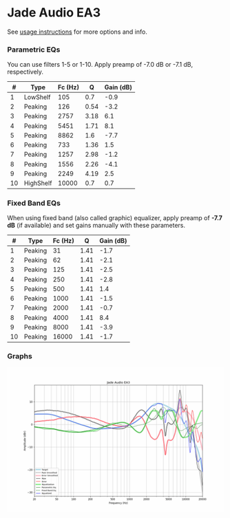 # Jade Audio EA3
See [usage instructions](https://github.com/jaakkopasanen/AutoEq#usage) for more options and info.

### Parametric EQs
You can use filters 1-5 or 1-10. Apply preamp of -7.0 dB or -7.1 dB, respectively.

|   # | Type      |   Fc (Hz) |    Q |   Gain (dB) |
|-----|-----------|-----------|------|-------------|
|   1 | LowShelf  |       105 | 0.7  |        -0.9 |
|   2 | Peaking   |       126 | 0.54 |        -3.2 |
|   3 | Peaking   |      2757 | 3.18 |         6.1 |
|   4 | Peaking   |      5451 | 1.71 |         8.1 |
|   5 | Peaking   |      8862 | 1.6  |        -7.7 |
|   6 | Peaking   |       733 | 1.36 |         1.5 |
|   7 | Peaking   |      1257 | 2.98 |        -1.2 |
|   8 | Peaking   |      1556 | 2.26 |        -4.1 |
|   9 | Peaking   |      2249 | 4.19 |         2.5 |
|  10 | HighShelf |     10000 | 0.7  |         0.7 |

### Fixed Band EQs
When using fixed band (also called graphic) equalizer, apply preamp of **-7.7 dB** (if available) and set gains manually with these parameters.

|   # | Type    |   Fc (Hz) |    Q |   Gain (dB) |
|-----|---------|-----------|------|-------------|
|   1 | Peaking |        31 | 1.41 |        -1.7 |
|   2 | Peaking |        62 | 1.41 |        -2.1 |
|   3 | Peaking |       125 | 1.41 |        -2.5 |
|   4 | Peaking |       250 | 1.41 |        -2.8 |
|   5 | Peaking |       500 | 1.41 |         1.4 |
|   6 | Peaking |      1000 | 1.41 |        -1.5 |
|   7 | Peaking |      2000 | 1.41 |        -0.7 |
|   8 | Peaking |      4000 | 1.41 |         8.4 |
|   9 | Peaking |      8000 | 1.41 |        -3.9 |
|  10 | Peaking |     16000 | 1.41 |        -1.7 |

### Graphs
![](./Jade%20Audio%20EA3.png)
